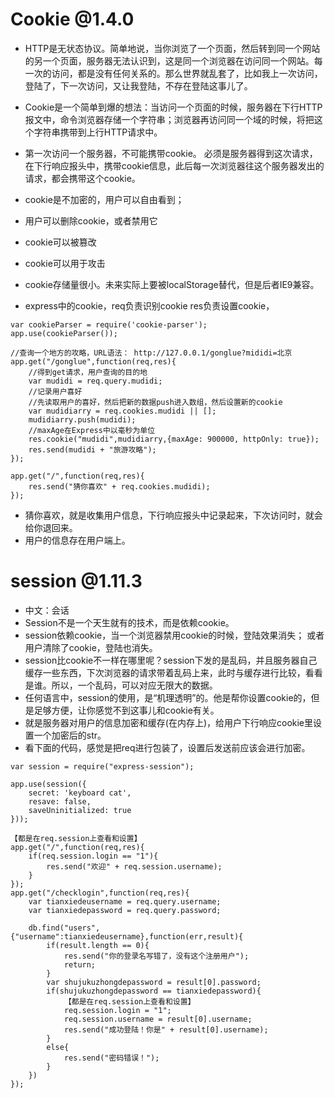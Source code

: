 # Cookie @1.4.0

* HTTP是无状态协议。简单地说，当你浏览了一个页面，然后转到同一个网站的另一个页面，服务器无法认识到，这是同一个浏览器在访问同一个网站。每一次的访问，都是没有任何关系的。那么世界就乱套了，比如我上一次访问，登陆了，下一次访问，又让我登陆，不存在登陆这事儿了。

* Cookie是一个简单到爆的想法：当访问一个页面的时候，服务器在下行HTTP报文中，命令浏览器存储一个字符串；浏览器再访问同一个域的时候，将把这个字符串携带到上行HTTP请求中。
* 第一次访问一个服务器，不可能携带cookie。 必须是服务器得到这次请求，在下行响应报头中，携带cookie信息，此后每一次浏览器往这个服务器发出的请求，都会携带这个cookie。

* cookie是不加密的，用户可以自由看到；
* 用户可以删除cookie，或者禁用它
* cookie可以被篡改
* cookie可以用于攻击
* cookie存储量很小。未来实际上要被localStorage替代，但是后者IE9兼容。
* express中的cookie，req负责识别cookie res负责设置cookie， 

```
var cookieParser = require('cookie-parser');
app.use(cookieParser());

//查询一个地方的攻略，URL语法： http://127.0.0.1/gonglue?mididi=北京
app.get("/gonglue",function(req,res){
    //得到get请求，用户查询的目的地
    var mudidi = req.query.mudidi;
    //记录用户喜好
    //先读取用户的喜好，然后把新的数据push进入数组，然后设置新的cookie
    var mudidiarry = req.cookies.mudidi || [];
    mudidiarry.push(mudidi);
    //maxAge在Express中以毫秒为单位
    res.cookie("mudidi",mudidiarry,{maxAge: 900000, httpOnly: true});
    res.send(mudidi + "旅游攻略");
});

app.get("/",function(req,res){
    res.send("猜你喜欢" + req.cookies.mudidi);
});
```

* 猜你喜欢，就是收集用户信息，下行响应报头中记录起来，下次访问时，就会给你退回来。
* 用户的信息存在用户端上。

# session @1.11.3

* 中文：会话
* Session不是一个天生就有的技术，而是依赖cookie。
* session依赖cookie，当一个浏览器禁用cookie的时候，登陆效果消失； 或者用户清除了cookie，登陆也消失。
* session比cookie不一样在哪里呢？session下发的是乱码，并且服务器自己缓存一些东西，下次浏览器的请求带着乱码上来，此时与缓存进行比较，看看是谁。所以，一个乱码，可以对应无限大的数据。
* 任何语言中，session的使用，是“机理透明”的。他是帮你设置cookie的，但是足够方便，让你感觉不到这事儿和cookie有关。
* 就是服务器对用户的信息加密和缓存(在内存上)，给用户下行响应cookie里设置一个加密后的str。
* 看下面的代码，感觉是把req进行包装了，设置后发送前应该会进行加密。

```
var session = require("express-session");

app.use(session({
    secret: 'keyboard cat',
    resave: false,
    saveUninitialized: true
}));

【都是在req.session上查看和设置】
app.get("/",function(req,res){
    if(req.session.login == "1"){
        res.send("欢迎" + req.session.username);
    }
});
app.get("/checklogin",function(req,res){
    var tianxiedeusername = req.query.username;
    var tianxiedepassword = req.query.password;

    db.find("users",{"username":tianxiedeusername},function(err,result){
        if(result.length == 0){
            res.send("你的登录名写错了，没有这个注册用户");
            return;
        }
        var shujukuzhongdepassword = result[0].password;
        if(shujukuzhongdepassword == tianxiedepassword){
            【都是在req.session上查看和设置】
            req.session.login = "1";
            req.session.username = result[0].username;
            res.send("成功登陆！你是" + result[0].username);
        }
        else{
            res.send("密码错误！");
        }
    })
});
```

